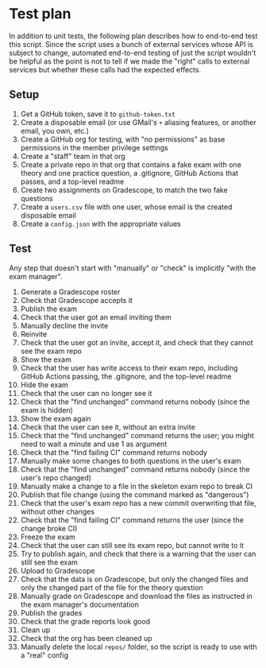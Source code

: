 # Test plan

In addition to unit tests, the following plan describes how to end-to-end test this script.
Since the script uses a bunch of external services whose API is subject to change, automated end-to-end testing of just the script wouldn't be helpful
as the point is not to tell if we made the "right" calls to external services but whether these calls had the expected effects.

## Setup

1. Get a GitHub token, save it to `github-token.txt`
2. Create a disposable email (or use GMail's `+` aliasing features, or another email, you own, etc.)
3. Create a GitHub org for testing, with "no permissions" as base permissions in the member privilege settings
4. Create a "staff" team in that org
5. Create a private repo in that org that contains a fake exam with one theory and one practice question, a .gitignore, GitHub Actions that passes, and a top-level readme
6. Create two assignments on Gradescope, to match the two fake questions
7. Create a `users.csv` file with one user, whose email is the created disposable email
8. Create a `config.json` with the appropriate values

## Test

Any step that doesn't start with "manually" or "check" is implicitly "with the exam manager".

1. Generate a Gradescope roster
2. Check that Gradescope accepts it
3. Publish the exam
4. Check that the user got an email inviting them
5. Manually decline the invite
6. Reinvite
7. Check that the user got an invite, accept it, and check that they cannot see the exam repo
8. Show the exam
9. Check that the user has write access to their exam repo, including GitHub Actions passing, the .gitignore, and the top-level readme
10. Hide the exam
11. Check that the user can no longer see it
12. Check that the "find unchanged" command returns nobody (since the exam is hidden)
13. Show the exam again
14. Check that the user can see it, without an extra invite
15. Check that the "find unchanged" command returns the user; you might need to wait a minute and use 1 as argument
16. Check that the "find failing CI" command returns nobody
17. Manually make some changes to both questions in the user's exam
18. Check that the "find unchanged" command returns nobody (since the user's repo changed)
19. Manually make a change to a file in the skeleton exam repo to break CI
20. Publish that file change (using the command marked as "dangerous")
21. Check that the user's exam repo has a new commit overwriting that file, without other changes
22. Check that the "find failing CI" command returns the user (since the change broke CI)
23. Freeze the exam
24. Check that the user can still see its exam repo, but cannot write to it
25. Try to publish again, and check that there is a warning that the user can still see the exam
26. Upload to Gradescope
27. Check that the data is on Gradescope, but only the changed files and only the changed part of the file for the theory question
28. Manually grade on Gradescope and download the files as instructed in the exam manager's documentation
29. Publish the grades
30. Check that the grade reports look good
31. Clean up
32. Check that the org has been cleaned up
33. Manually delete the local `repos/` folder, so the script is ready to use with a "real" config

